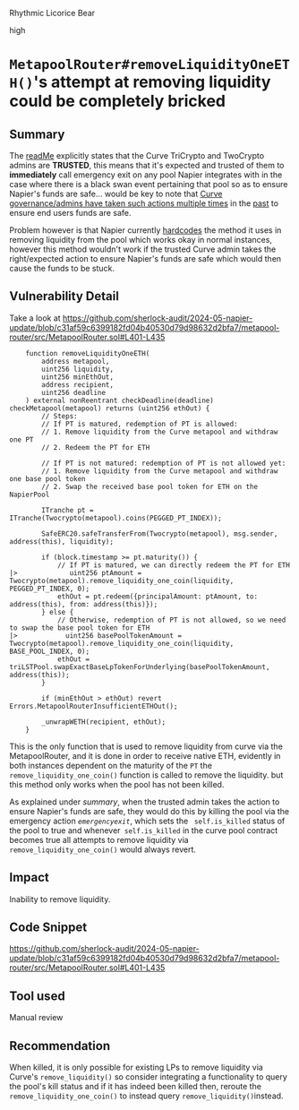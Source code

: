 Rhythmic Licorice Bear

high

# `MetapoolRouter#removeLiquidityOneETH()`'s attempt at removing liquidity could be completely bricked


## Summary

The [readMe](https://github.com/sherlock-audit/2024-05-napier-update/tree/c31af59c6399182fd04b40530d79d98632d2bfa7?tab=readme-ov-file#q-are-the-admins-of-the-protocols-your-contracts-integrate-with-if-any-trusted-or-restricted-if-these-integrations-are-trusted-should-auditors-also-assume-they-are-always-responsive-for-example-are-oracles-trusted-to-provide-non-stale-information-or-vrf-providers-to-respond-within-a-designated-timeframe) explicitly states that the Curve TriCrypto and TwoCrypto admins are **TRUSTED**, this means that it's expected and trusted of them to **immediately** call emergency exit on any pool Napier integrates with in the case where there is a black swan event pertaining that pool so as to ensure Napier's funds are safe... would be key to note that [Curve governance/admins have taken such actions multiple times](https://gov.curve.fi) in the [past](https://decrypt.co/56948/curve-finance-shuts-down-yv2-pool-after-finding-vulnerability) to ensure end users funds are safe.

Problem however is that Napier currently [hardcodes](https://github.com/sherlock-audit/2024-05-napier-update/blob/c31af59c6399182fd04b40530d79d98632d2bfa7/metapool-router/src/MetapoolRouter.sol#L423-L429) the method it uses in removing liquidity from the pool which works okay in normal instances, however this method wouldn't work if the trusted Curve admin takes the right/expected action to ensure Napier's funds are safe which would then cause the funds to be stuck.

## Vulnerability Detail

Take a look at https://github.com/sherlock-audit/2024-05-napier-update/blob/c31af59c6399182fd04b40530d79d98632d2bfa7/metapool-router/src/MetapoolRouter.sol#L401-L435

```solidity
    function removeLiquidityOneETH(
        address metapool,
        uint256 liquidity,
        uint256 minEthOut,
        address recipient,
        uint256 deadline
    ) external nonReentrant checkDeadline(deadline) checkMetapool(metapool) returns (uint256 ethOut) {
        // Steps:
        // If PT is matured, redemption of PT is allowed:
        // 1. Remove liquidity from the Curve metapool and withdraw one PT
        // 2. Redeem the PT for ETH

        // If PT is not matured: redemption of PT is not allowed yet:
        // 1. Remove liquidity from the Curve metapool and withdraw one base pool token
        // 2. Swap the received base pool token for ETH on the NapierPool

        ITranche pt = ITranche(Twocrypto(metapool).coins(PEGGED_PT_INDEX));

        SafeERC20.safeTransferFrom(Twocrypto(metapool), msg.sender, address(this), liquidity);

        if (block.timestamp >= pt.maturity()) {
            // If PT is matured, we can directly redeem the PT for ETH
|>             uint256 ptAmount = Twocrypto(metapool).remove_liquidity_one_coin(liquidity, PEGGED_PT_INDEX, 0);
            ethOut = pt.redeem({principalAmount: ptAmount, to: address(this), from: address(this)});
        } else {
            // Otherwise, redemption of PT is not allowed, so we need to swap the base pool token for ETH
|>            uint256 basePoolTokenAmount = Twocrypto(metapool).remove_liquidity_one_coin(liquidity, BASE_POOL_INDEX, 0);
            ethOut = triLSTPool.swapExactBaseLpTokenForUnderlying(basePoolTokenAmount, address(this));
        }

        if (minEthOut > ethOut) revert Errors.MetapoolRouterInsufficientETHOut();

        _unwrapWETH(recipient, ethOut);
    }

```

This is the only function that is used to remove liquidity from curve via the MetapoolRouter, and it is done in order to receive native ETH, evidently in both instances dependent on the maturity of the `PT` the `remove_liquidity_one_coin()` function is called to remove the liquidity. but this method only works when the pool has not been killed.

As explained under _summary_, when the trusted admin takes the action to ensure Napier's funds are safe, they would do this by killing the pool via the emergency action _`emergencyexit`_, which sets the ` self.is_killed` status of the pool to true and whenever` self.is_killed` in the curve pool contract becomes true all attempts to remove liquidity via `remove_liquidity_one_coin()` would always revert.

## Impact

Inability to remove liquidity.

## Code Snippet

https://github.com/sherlock-audit/2024-05-napier-update/blob/c31af59c6399182fd04b40530d79d98632d2bfa7/metapool-router/src/MetapoolRouter.sol#L401-L435

## Tool used

Manual review

## Recommendation

When killed, it is only possible for existing LPs to remove liquidity via Curve's `remove_liquidity()` so consider integrating a functionality to query the pool's kill status and if it has indeed been killed then, reroute the `remove_liquidity_one_coin()` to instead query `remove_liquidity()`instead.
